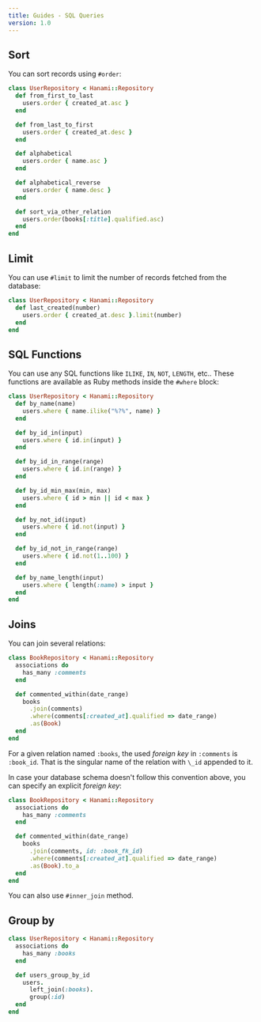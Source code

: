 ```yaml
---
title: Guides - SQL Queries
version: 1.0
---
```


## Sort

You can sort records using `#order`:

```ruby
class UserRepository < Hanami::Repository
  def from_first_to_last
    users.order { created_at.asc }
  end

  def from_last_to_first
    users.order { created_at.desc }
  end

  def alphabetical
    users.order { name.asc }
  end

  def alphabetical_reverse
    users.order { name.desc }
  end

  def sort_via_other_relation
    users.order(books[:title].qualified.asc)
  end
end
```

## Limit

You can use `#limit` to limit the number of records fetched from the database:

```ruby
class UserRepository < Hanami::Repository
  def last_created(number)
    users.order { created_at.desc }.limit(number)
  end
end
```

## SQL Functions

You can use any SQL functions like `ILIKE`, `IN`, `NOT`, `LENGTH`, etc..
These functions are available as Ruby methods inside the `#where` block:

```ruby
class UserRepository < Hanami::Repository
  def by_name(name)
    users.where { name.ilike("%?%", name) }
  end

  def by_id_in(input)
    users.where { id.in(input) }
  end

  def by_id_in_range(range)
    users.where { id.in(range) }
  end

  def by_id_min_max(min, max)
    users.where { id > min || id < max }
  end

  def by_not_id(input)
    users.where { id.not(input) }
  end

  def by_id_not_in_range(range)
    users.where { id.not(1..100) }
  end

  def by_name_length(input)
    users.where { length(:name) > input }
  end
end
```

## Joins

You can join several relations:

```ruby
class BookRepository < Hanami::Repository
  associations do
    has_many :comments
  end

  def commented_within(date_range)
    books
      .join(comments)
      .where(comments[:created_at].qualified => date_range)
      .as(Book)
  end
end
```

<p class="convention">
For a given relation named <code>:books</code>, the used <em>foreign key</em> in <code>:comments</code> is <code>:book_id</code>. That is the singular name of the relation with <code>\_id</code> appended to it.
</p>

In case your database schema doesn't follow this convention above, you can specify an explicit _foreign key_:

```ruby
class BookRepository < Hanami::Repository
  associations do
    has_many :comments
  end

  def commented_within(date_range)
    books
      .join(comments, id: :book_fk_id)
      .where(comments[:created_at].qualified => date_range)
      .as(Book).to_a
  end
end
```

You can also use `#inner_join` method.

## Group by

```ruby
class UserRepository < Hanami::Repository
  associations do
    has_many :books
  end

  def users_group_by_id
    users.
      left_join(:books).
      group(:id)
  end
end
```
